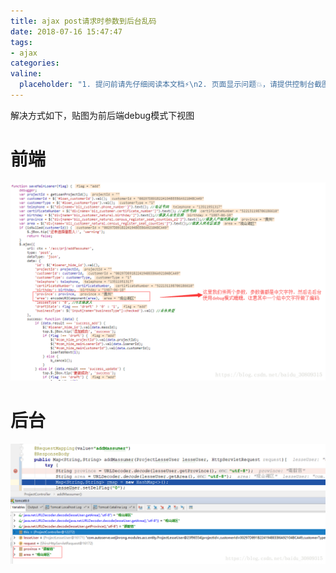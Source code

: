 ```yaml
---
title: ajax post请求时参数到后台乱码
date: 2018-07-16 15:47:47
tags:
- ajax
categories:
valine:
  placeholder: "1. 提问前请先仔细阅读本文档⚡\n2. 页面显示问题💥，请提供控制台截图📸或者您的测试网址\n3. 其他任何报错💣，请提供详细描述和截图📸，祝食用愉快💪"
---
```


解决方式如下，贴图为前后端debug模式下视图

# 前端

![ajaxluan01](../images/ajaxluan01.png)

# 后台

![ajaxluan02](../images/ajaxluan02.png)
